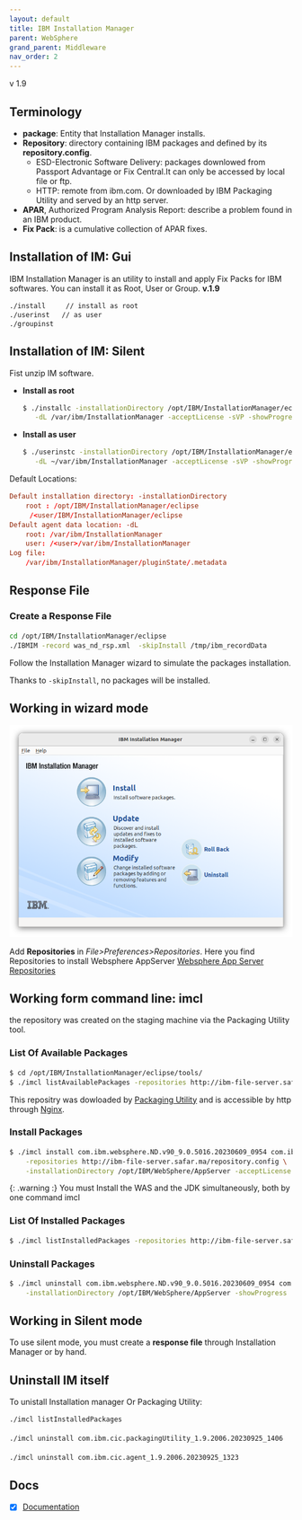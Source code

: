 ```yaml
---
layout: default
title: IBM Installation Manager
parent: WebSphere
grand_parent: Middleware
nav_order: 2
---
```


v 1.9 

## Terminology

- **package**: Entity that Installation Manager installs.
- **Repository**: directory containing IBM packages and defined by its **repository.config**.  
  - ESD-Electronic Software Delivery: packages downlowed from Passport Advantage or Fix Central.It can only be accessed by local file or ftp. 
  - HTTP: remote from ibm.com. Or downloaded by IBM Packaging Utility and served by an http server. 
- **APAR**, Authorized Program Analysis Report: describe a problem found in an IBM product.
- **Fix Pack**: is a cumulative collection of APAR fixes.




## Installation of IM: Gui
IBM Installation Manager is an utility to install and apply Fix Packs for IBM softwares. You can install it as Root, User or Group.  **v.1.9** 

	./install     // install as root	
	./userinst   // as user
	./groupinst

## Installation of IM: Silent 
Fist unzip IM software.
- **Install as root**
	```sh
	$ ./installc -installationDirectory /opt/IBM/InstallationManager/eclipse \
	   -dL /var/ibm/InstallationManager -acceptLicense -sVP -showProgress
	```
- **Install as user**
	```sh
	$ ./userinstc -installationDirectory /opt/IBM/InstallationManager/eclipse \
	   -dL ~/var/ibm/InstallationManager -acceptLicense -sVP -showProgress
	```


Default Locations:
```conf
Default installation directory: -installationDirectory
	root : /opt/IBM/InstallationManager/eclipse
	 /<user/IBM/InstallationManager/eclipse
Default agent data location: -dL
	root: /var/ibm/InstallationManager
	user: /<user>/var/ibm/InstallationManager
Log file:
	/var/ibm/InstallationManager/pluginState/.metadata
```

## Response File
### Create a Response File
~~~sh
cd /opt/IBM/InstallationManager/eclipse
./IBMIM -record was_nd_rsp.xml  -skipInstall /tmp/ibm_recordData
~~~

Follow the Installation Manager wizard to simulate the packages installation. 

Thanks to `-skipInstall`, no packages will be installed. 


## Working in wizard mode

  ![alt](/docs/images/ibm-installation-manager.png)

Add **Repositories** in _File>Preferences>Repositories_. Here you find Repositories to install Websphere AppServer [Websphere App Server Repositories](https://www.ibm.com/docs/en/was/9.0.5?topic=installation-online-product-repositories-websphere-application-server-offerings)

## Working form command line: imcl
the repository was created on the staging machine via the Packaging Utility tool.

### List Of Available Packages
```sh
$ cd /opt/IBM/InstallationManager/eclipse/tools/
$ ./imcl listAvailablePackages -repositories http://ibm-file-server.safar.ma/repository.config -features -long
```

This repositry was dowloaded by [Packaging Utility](#packaging-utility) and  is accessible by http through [Nginx](/docs/middleware/nginx/#nginx-as-a-static-file-server).


### Install Packages
```sh
$ ./imcl install com.ibm.websphere.ND.v90_9.0.5016.20230609_0954 com.ibm.java.jdk.v8_8.0.8015.20231031_0036 \
	-repositories http://ibm-file-server.safar.ma/repository.config \
	-installationDirectory /opt/IBM/WebSphere/AppServer -acceptLicense -showProgress
```

{: .warning :}
You must Install the WAS and the JDK simultaneously, both by one command imcl

### List Of Installed Packages

```sh
$ ./imcl listInstalledPackages -repositories http://ibm-file-server.safar.ma/repository.config -features -long
```


### Uninstall Packages   
```sh
$ ./imcl uninstall com.ibm.websphere.ND.v90_9.0.5016.20230609_0954 com.ibm.java.jdk.v8_8.0.8015.20231031_0036 \
	-installationDirectory /opt/IBM/WebSphere/AppServer -showProgress
```

## Working in Silent mode
To use silent mode, you must create a **response file** through Installation Manager or  by hand.

## Uninstall IM itself
To unistall Installation manager Or Packaging Utility:
~~~sh
./imcl listInstalledPackages

./imcl uninstall com.ibm.cic.packagingUtility_1.9.2006.20230925_1406

./imcl uninstall com.ibm.cic.agent_1.9.2006.20230925_1323
~~~


## Docs

- [x] [Documentation](https://www.ibm.com/docs/en/installation-manager/1.9.2)
